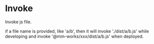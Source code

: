 # Invoke

Invoke js file.

if a file name is provided, like 'a/b', then it will invoke './dist/a/b.js' while developing and invoke '@mm-works/xxx/dist/a/b.js' when deployed.
